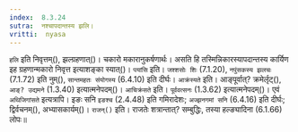 ```yaml
---
index:  8.3.24
sutra:  नश्चापदान्तस्य झलि।
vritti:  nyasa
---
```


`हलि` इति निवृत्तम्(), झल्ग्रहणात्()। चकारो मकारानुकर्षणार्थः। असति हि तस्मिन्निकारस्यापदान्तस्य कार्यिण इह ग्रहणान्मकारो निवृत्त इत्याशङ्का स्यात्()। `पयांसि` इति। `जश्शसोः शिः` (7.1.20), `नपुंसकस्य झलचः` (7.1.72) इति नुम्(), `सान्तमहतः संयोगस्य` (6.4.10) इति दीर्घः। `आक्रंस्यते` इति। आङ्पूर्वात्? क्रमेर्लृट्(), `आङ्? उद्यमने` (1.3.40) इत्यात्मनेपदम्()। `आचिक्रंसते` इति। `पूर्ववत्सनः` (1.3.62) इत्यात्मनेपदम्()। एवं `अथिजिगांसते` इत्यत्रापि। इङः सनि `इङश्च` (2.4.48) इति गमिरादेशः; `अज्झनगमां सनि` (6.4.16) इति दीर्घः; द्विर्वचनम्(), अभ्यासकार्यम्()। 
`राजन्()` इति। राजतेः शत्रान्तात्? सम्बुद्धिः, तस्या हल्ङ्यादिना (6.1.66) लोपः॥
